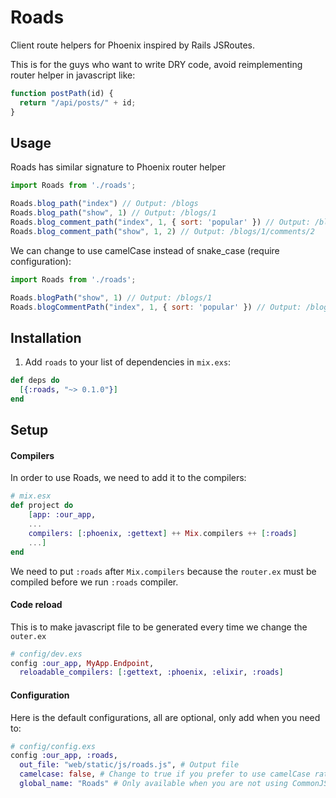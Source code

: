 # Roads

Client route helpers for Phoenix inspired by Rails JSRoutes.

This is for the guys who want to write DRY code, avoid reimplementing router helper in javascript like:

```js
function postPath(id) {
  return "/api/posts/" + id;
}
```

## Usage
Roads has similar signature to Phoenix router helper

```js
import Roads from './roads';

Roads.blog_path("index") // Output: /blogs
Roads.blog_path("show", 1) // Output: /blogs/1
Roads.blog_comment_path("index", 1, { sort: 'popular' }) // Output: /blogs/1/comments?sort=popular
Roads.blog_comment_path("show", 1, 2) // Output: /blogs/1/comments/2
```

We can change to use camelCase instead of snake_case (require configuration):

```js
import Roads from './roads';

Roads.blogPath("show", 1) // Output: /blogs/1
Roads.blogCommentPath("index", 1, { sort: 'popular' }) // Output: /blogs/1/comments?sort=popular
```

## Installation

  1. Add `roads` to your list of dependencies in `mix.exs`:

  ```elixir
  def deps do
    [{:roads, "~> 0.1.0"}]
  end
  ```
  
## Setup

#### Compilers
In order to use Roads, we need to add it to the compilers:

```elixir
# mix.esx
def project do
    [app: :our_app,
    ...
    compilers: [:phoenix, :gettext] ++ Mix.compilers ++ [:roads]
    ...]
end
```

We need to put `:roads` after `Mix.compilers` because the `router.ex` must be compiled before we run `:roads` compiler.

#### Code reload
This is to make javascript file to be generated every time we change the `outer.ex`

```elixir
# config/dev.exs
config :our_app, MyApp.Endpoint,
  reloadable_compilers: [:gettext, :phoenix, :elixir, :roads]
```

#### Configuration
Here is the default configurations, all are optional, only add when you need to:
```elixir
# config/config.exs
config :our_app, :roads,
  out_file: "web/static/js/roads.js", # Output file
  camelcase: false, # Change to true if you prefer to use camelCase rather than snake_case
  global_name: "Roads" # Only available when you are not using CommonJS or RequireJS
```
